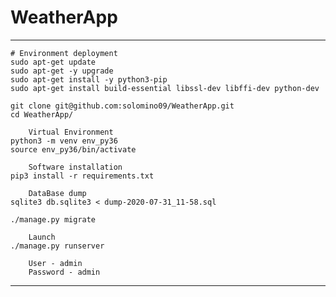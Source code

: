 # WeatherApp

______________________________________________________________________

	# Environment deployment
	sudo apt-get update 
	sudo apt-get -y upgrade
	sudo apt-get install -y python3-pip
	sudo apt-get install build-essential libssl-dev libffi-dev python-dev

	git clone git@github.com:solomino09/WeatherApp.git
	cd WeatherApp/

		Virtual Environment
	python3 -m venv env_py36
	source env_py36/bin/activate

		Software installation
	pip3 install -r requirements.txt
		
		DataBase dump
	sqlite3 db.sqlite3 < dump-2020-07-31_11-58.sql

	./manage.py migrate

		Launch
	./manage.py runserver

		User - admin
		Password - admin
___________________________________________________________________
